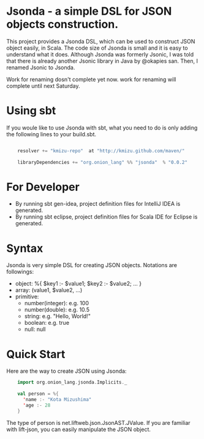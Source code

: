# Jsonda - a simple DSL for JSON objects construction.

This project provides a Jsonda DSL, which can be used to construct JSON object
easily, in Scala.  The code size of Jsonda is small and it is easy to 
understand what it does.  Although Jsonda was formerly Jsonic, I was told that
there is already another Jsonic library in Java by @okapies san.  Then, I renamed
Jsonic to Jsonda.

Work for renaming dosn't complete yet now.  work for renaming will complete
until next Saturday.

# Using sbt

If you woule like to use Jsonda with sbt, what you need to do is only
adding the following lines to your build.sbt.

```scala

    resolver += "kmizu-repo"  at "http://kmizu.github.com/maven/"
    
    libraryDependencies += "org.onion_lang" %% "jsonda"  % "0.0.2"
```

# For Developer

* By running sbt gen-idea, project definition files for IntelliJ IDEA is generated.
* By running sbt eclipse, project definition files for Scala IDE for Eclipse is generated.

# Syntax

Jsonda is very simple DSL for creating JSON objects.  Notations are followings:

* object: 
    %{ $key1 :- $value1; $key2 :- $value2; ... }
* array:
    $($value1, $value2, ...)
* primitive: 
  * number(integer): e.g. 100
  * number(double): e.g. 10.5
  * string: e.g. "Hello, World!"
  * boolean: e.g. true 
  * null: null

# Quick Start

Here are the way to create JSON using Jsonda:

```scala
    import org.onion_lang.jsonda.Implicits._
    
    val person = %{
      'name :- "Kota Mizushima"
      'age :- 28
    }
```
    
The type of person is net.liftweb.json.JsonAST.JValue.  If you are familiar with lift-json, you can easily manipulate the JSON object.


